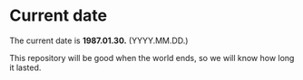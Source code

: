 # Current date

The current date is **1987.01.30.** (YYYY.MM.DD.)

This repository will be good when the world ends, so we will know how long it lasted.